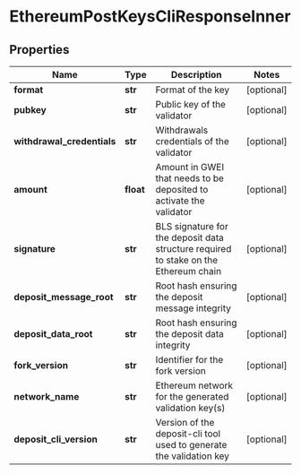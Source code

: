 # EthereumPostKeysCliResponseInner


## Properties
Name | Type | Description | Notes
------------ | ------------- | ------------- | -------------
**format** | **str** | Format of the key | [optional] 
**pubkey** | **str** | Public key of the validator | [optional] 
**withdrawal_credentials** | **str** | Withdrawals credentials of the validator | [optional] 
**amount** | **float** | Amount in GWEI that needs to be deposited to activate the validator | [optional] 
**signature** | **str** | BLS signature for the deposit data structure required to stake on the Ethereum chain | [optional] 
**deposit_message_root** | **str** | Root hash ensuring the deposit message integrity | [optional] 
**deposit_data_root** | **str** | Root hash ensuring the deposit data integrity | [optional] 
**fork_version** | **str** | Identifier for the fork version | [optional] 
**network_name** | **str** | Ethereum network for the generated validation key(s) | [optional] 
**deposit_cli_version** | **str** | Version of the deposit-cli tool used to generate the validation key | [optional] 


